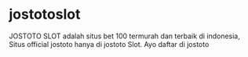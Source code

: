 # jostotoslot
JOSTOTO SLOT adalah situs bet 100 termurah dan terbaik di indonesia, Situs official jostoto hanya di jostoto Slot. Ayo daftar di jostoto
